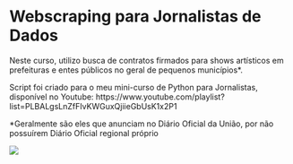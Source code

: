 <h1> Webscraping para Jornalistas de Dados </h1>
<p>Neste curso, utilizo busca de contratos firmados para shows artísticos em prefeituras e entes públicos no geral de pequenos municípios*.</p>
<p> Script foi criado para o meu mini-curso de Python para Jornalistas, disponível no Youtube: https://www.youtube.com/playlist?list=PLBALgsLnZfFIvKWGuxQjiieGbUsK1x2P1 </p>

<p>*Geralmente são eles que anunciam no Diário Oficial da União, por não possuírem Diário Oficial regional próprio</p>

<img src="https://i.imgur.com/Y1bHeD6.jpeg">
